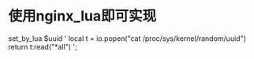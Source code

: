 # 使用nginx_lua即可实现 
set_by_lua $uuid ' local t = io.popen("cat /proc/sys/kernel/random/uuid") return t:read("*all") ';
